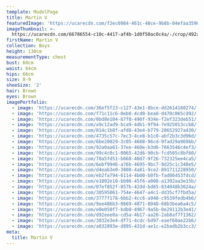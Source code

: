```yaml
---
template: ModelPage
title: Martin V
featuredImage: 'https://ucarecdn.com/f2ec0984-461c-48ce-9b8b-04efaa3590d0/'
imageThumbnail: >-
  https://ucarecdn.com/66786554-c10c-4417-af4b-1d0f50ac0c4a/-/crop/492x644/401,0/-/preview/
firstName: Martin V
collection: Boys
height: 130cm
measurementType: chest
bust: 60cm
waist: 64cm
hips: 66cm
size: 8-9
shoeSize: '2'
hair: Brown
eyes: Brown
imagePortfolio:
  - image: 'https://ucarecdn.com/36ef5f23-c127-43e1-8bce-dd2614180274/'
  - image: 'https://ucarecdn.com/f71c11c6-0eb8-4cd0-bea8-d470c065cd92/'
  - image: 'https://ucarecdn.com/0bd8e104-67f0-490f-934e-f2ef323deb51/'
  - image: 'https://ucarecdn.com/a9c12ad9-bca9-4db1-9f94-7e925013ccb8/'
  - image: 'https://ucarecdn.com/014c1b8f-afd8-43e4-b779-20652927a430/'
  - image: 'https://ucarecdn.com/4735c57c-7ec3-4ce8-b1c0-abf2b3c3d96d/'
  - image: 'https://ucarecdn.com/6be20029-3c05-4688-96cd-9fad29a969bb/'
  - image: 'https://ucarecdn.com/92a0aa61-37ee-460e-b3d6-7663546c4ef3/'
  - image: 'https://ucarecdn.com/99c4c0c1-0065-42d6-90cb-fcd505c8bf60/'
  - image: 'https://ucarecdn.com/70a5fd51-b668-40d7-9f26-732325ee4ca5/'
  - image: 'https://ucarecdn.com/6ebf9946-a76b-4695-9bc7-9d25c1c348e5/'
  - image: 'https://ucarecdn.com/d4eab3e0-3808-4a81-9ce2-891711228950/'
  - image: 'https://ucarecdn.com/eb2fa794-6114-4b00-b0fb-fad86453fdcd/'
  - image: 'https://ucarecdn.com/e1802e10-bb96-45f6-a008-a1392aa3e15b/'
  - image: 'https://ucarecdn.com/07ef852f-057b-42dd-bd65-834048b3624a/'
  - image: 'https://ucarecdn.com/30595061-754e-4647-a4c1-dd35cf7fbd5a/'
  - image: 'https://ucarecdn.com/3777f178-6bb2-4cc6-a948-c9539fedb4b6/'
  - image: 'https://ucarecdn.com/9ee486b3-0669-4871-8048-68b3bea6a4c5/'
  - image: 'https://ucarecdn.com/e0e050f7-bdb0-4967-9a5b-0e29112b3e41/'
  - image: 'https://ucarecdn.com/d92eee0a-cd5a-4b17-aa26-2ab8af7f1362/'
  - image: 'https://ucarecdn.com/3032e3e4-df71-4cdc-bd97-eaef60ae22b6/'
  - image: 'https://ucarecdn.com/a032893e-d895-431d-ae1c-e2badb2b3cc3/'
meta:
  title: Martin V
---
```


